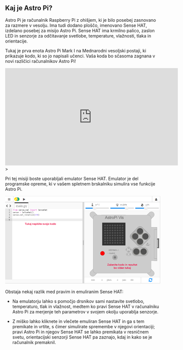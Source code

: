 ## Kaj je Astro Pi?

Astro Pi je računalnik Raspberry Pi z ohišjem, ki je bilo posebej zasnovano za razmere v vesolju. Ima tudi dodano ploščo, imenovano Sense HAT, izdelano posebej za misijo Astro Pi. Sense HAT ima krmilno palico, zaslon LED in senzorje za odčitavanje svetlobe, temperature, vlažnosti, tlaka in orientacije.

Tukaj je prva enota Astro Pi Mark I na Mednarodni vesoljski postaji, ki prikazuje kodo, ki so jo napisali učenci. Vaša koda bo sčasoma zagnana v novi različici računalnikov Astro Pi!


<iframe width="560" height="315" src="https://www.youtube.com/embed/4ykbAJeGPMM" frameborder="0" allow="accelerometer; autoplay; encrypted-media; gyroscope; picture-in-picture" allowfullscreen mark="crwd-mark"></iframe>>

Pri tej misiji boste uporabljali emulator Sense HAT. Emulator je del programske opreme, ki v vašem spletnem brskalniku simulira vse funkcije Astro Pi.

![A labelled screenshot of the Sense HAT emulator with the code window on the left and the emulator on the right.](images/sense-hat-emulator.png)

Obstaja nekaj razlik med pravim in emuliranim Sense HAT:

- Na emulatorju lahko s pomočjo drsnikov sami nastavite svetlobo, temperaturo, tlak in vlažnost, medtem ko pravi Sense HAT v računalniku Astro Pi za merjenje teh parametrov v svojem okolju uporablja senzorje.

- Z miško lahko kliknete in vlečete emuliran Sense HAT in ga s tem premikate in vrtite, s čimer simulirate spremembe v njegovi orientaciji; pravi Astro Pi in njegov Sense HAT se lahko premikata v resničnem svetu, orientacijski senzorji Sense HAT pa zaznajo, kdaj in kako se je računalnik premaknil.
